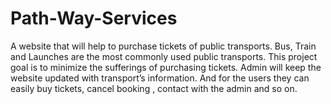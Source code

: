 # Path-Way-Services
A website that will help to purchase tickets of public transports. Bus, Train and Launches are the most commonly used public transports. This project goal is to minimize the sufferings of purchasing tickets. Admin will keep the website updated with transport’s information. And for the users they can easily buy tickets, cancel booking , contact with the admin and so on. 
